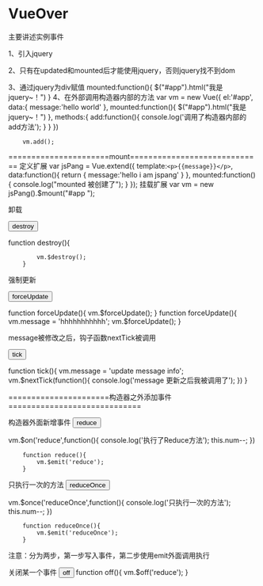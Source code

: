 # VueOver

主要讲述实例事件


1、引入jquery
<script src="/assets/js/jquery-3.3.1.min.js"></script>
2、只有在updated和mounted后才能使用jquery，否则jquery找不到dom

3、通过jquery为div赋值
mounted:function(){
                $("#app").html("我是jquery~！")
            }
4、在外部调用构造器内部的方法
 var vm = new Vue({
            el:'#app',
            data:{
                message:'hello world'
            },
            mounted:function(){
                $("#app").html("我是jquery~！")
            },
            methods:{
                add:function(){
                    console.log('调用了构造器内部的add方法');
                }
            }
        })

        vm.add();

======================mount=============================
定义扩展
var jsPang = Vue.extend({
            template:`
                <p>{{message}}</p>
            `,
            data:function(){
                return {
                    message:'hello i am jspang'
                }
            },
            mounted:function(){
                console.log("mounted 被创建了");
            }
        });
挂载扩展
        var vm = new jsPang().$mount("#app ");

卸载
<p><button onclick="destroy()">destroy</button></p>
function destroy(){

            vm.$destroy();
        }

强制更新
<p><button onclick="forceUpdate()">forceUpdate</button></p>


function forceUpdate(){
            vm.$forceUpdate();
        }
function forceUpdate(){
            vm.message = 'hhhhhhhhhhh';
            vm.$forceUpdate();
        }

message被修改之后，钩子函数nextTick被调用
<p><button onclick="tick()">tick</button></p>
function tick(){
            vm.message = 'update message info';
            vm.$nextTick(function(){
                console.log('message 更新之后我被调用了');
            })
        }


======================构造器之外添加事件=============================

构造器外面新增事件
<button onclick="reduce()">reduce</button>

vm.$on('reduce',function(){
            console.log('执行了Reduce方法');
            this.num--;
        })

        function reduce(){
            vm.$emit('reduce');
        }

只执行一次的方法
<button onclick="reduceOnce()">reduceOnce</button>

vm.$once('reduceOnce',function(){
            console.log('只执行一次的方法');
            this.num--;
        })

        function reduceOnce(){
            vm.$emit('reduceOnce');
        }

注意：分为两步，第一步写入事件，第二步使用emit外面调用执行

关闭某一个事件
<button onclick="off()">off</button>
function off(){
            vm.$off('reduce');
        }



